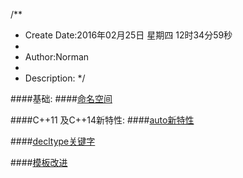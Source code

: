/**
* Create Date:2016年02月25日 星期四 12时34分59秒
* 
* Author:Norman
* 
* Description: 
*/

####基础:
####[命名空间](./namespace/)

####C++11 及C++14新特性:
####[auto新特性](./auto/)

####[decltype关键字](./decltype)

####[模板改进](./template)
